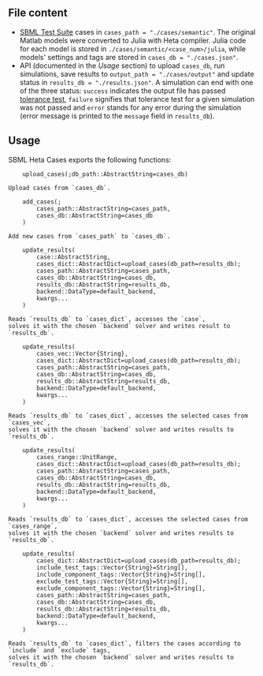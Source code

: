 ## File content

- [SBML Test Suite](https://github.com/sbmlteam/sbml-test-suite) cases in `cases_path = "./cases/semantic"`. The original Matlab models were converted to Julia with Heta compiler. Julia code for each model is stored in `./cases/semantic/<case_num>/julia`, while models' settings and tags are stored in `cases_db = "./cases.json"`.
- API (documented in the *Usage* section) to upload `cases_db`, run simulations, save results to `output_path = "./cases/output"` and update status in `results_db = "./results.json"`. A simulation can end with one of the three status: `success` indicates the output file has passed [tolerance test](https://github.com/sbmlteam/sbml-test-suite/blob/master/cases/semantic/README.md#tolerances-and-errors-for-timecourse-tests), `failure` signifies that tolerance test for a given simulation was not passed and `error` stands for any error during the simulation (error message is printed to the `message` field in `results_db`).


## Usage

SBML Heta Cases exports the following functions:

```
    upload_cases(;db_path::AbstractString=cases_db)

Upload cases from `cases_db`.
```

```
    add_cases(;
        cases_path::AbstractString=cases_path,
        cases_db::AbstractString=cases_db
    )

Add new cases from `cases_path` to `cases_db`.
```

```
    update_results(
        case::AbstractString,
        cases_dict::AbstractDict=upload_cases(db_path=results_db);
        cases_path::AbstractString=cases_path,
        cases_db::AbstractString=cases_db,
        results_db::AbstractString=results_db,
        backend::DataType=default_backend,
        kwargs...
    )

Reads `results_db` to `cases_dict`, accesses the `case`,
solves it with the chosen `backend` solver and writes result to `results_db`.
```

```
    update_results(
        cases_vec::Vector{String},
        cases_dict::AbstractDict=upload_cases(db_path=results_db);
        cases_path::AbstractString=cases_path,
        cases_db::AbstractString=cases_db,
        results_db::AbstractString=results_db,
        backend::DataType=default_backend,
        kwargs...
    )

Reads `results_db` to `cases_dict`, accesses the selected cases from `cases_vec`,
solves it with the chosen `backend` solver and writes results to `results_db`.
```

```
    update_results(
        cases_range::UnitRange,
        cases_dict::AbstractDict=upload_cases(db_path=results_db);
        cases_path::AbstractString=cases_path,
        cases_db::AbstractString=cases_db,
        results_db::AbstractString=results_db,
        backend::DataType=default_backend,
        kwargs...
    )

Reads `results_db` to `cases_dict`, accesses the selected cases from `cases_range`,
solves it with the chosen `backend` solver and writes results to `results_db`.
```

```
    update_results(
        cases_dict::AbstractDict=upload_cases(db_path=results_db);
        include_test_tags::Vector{String}=String[],
        include_component_tags::Vector{String}=String[],
        exclude_test_tags::Vector{String}=String[],
        exclude_component_tags::Vector{String}=String[],
        cases_path::AbstractString=cases_path,
        cases_db::AbstractString=cases_db,
        results_db::AbstractString=results_db,
        backend::DataType=default_backend,
        kwargs...
    )

Reads `results_db` to `cases_dict`, filters the cases according to `include` and `exclude` tags,
solves it with the chosen `backend` solver and writes results to `results_db`.
```
